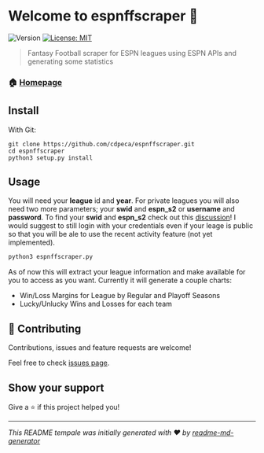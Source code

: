 # Welcome to espnffscraper 👋
![Version](https://img.shields.io/badge/version-1.0.0-blue.svg?cacheSeconds=2592000)
[![License: MIT](https://img.shields.io/badge/License-MIT-yellow.svg)](#)

> Fantasy Football scraper for ESPN leagues using ESPN APIs and generating some statistics

### 🏠 [Homepage](https://github.com/cdpeca/espnffscraper)

## Install
With Git:
```
git clone https://github.com/cdpeca/espnffscraper.git
cd espnffscraper
python3 setup.py install
```

## Usage

You will need your **league** id and **year**. For private leagues you will also need two more parameters; your **swid** and **espn_s2** or **username** and **password**. To find your **swid** and **espn_s2** check out this [discussion](https://github.com/cwendt94/espn-api/discussions/150)! I would suggest to still login with your credentials even if your leage is public so that you will be ale to use the recent activity feature (not yet implemented).

```sh
python3 espnffscraper.py
```

As of now this will extract your league information and make available for you to access as you want. Currently it will generate a couple charts:
- Win/Loss Margins for League by Regular and Playoff Seasons
- Lucky/Unlucky Wins and Losses for each team




## 🤝 Contributing

Contributions, issues and feature requests are welcome!

Feel free to check [issues page](https://github.com/cdpeca/espnffscraper/issues). 



## Show your support

Give a ⭐️ if this project helped you!


***
_This README tempale was initially generated with ❤️ by [readme-md-generator](https://github.com/kefranabg/readme-md-generator)_